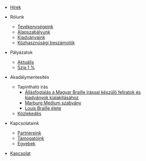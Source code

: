 - [Hírek](docs/hirek/hirfolyam.md)
- Rólunk
  - [Tevékenységeink](docs/rolunk/tevekenysegeink.md)
  - [Alapszabályunk](docs/rolunk/alapszabalyunk.md)
  - [Kiadványaink](docs/rolunk/kiadvanyaink.md)
  - [Közhasznúsági beszámolók](docs/rolunk/beszamolo.md)
- Pályázatok
  - [Aktuális](docs/palyazatok/aktualis.md)
  - [Szja 1 %](docs/palyazatok/egysza.md)
- Akadálymentesítés
  - Tapintható írás
    - [Állásfoglalás a Magyar Braille írással készülő feliratok és kiadványok kialakításához](docs/akadalymentesites/allasfoglalas.md)
    - [Marburg Medium szabvány](docs/akadalymentesites/marburg_medium.md)
    - [Louis Braille élete](docs/akadalymentesites/louis_braille.md)
  - [Közlekedés](docs/akadalymentesites/kozlekedes.md)
- Kapcsolataink
  - [Partnereink](docs/kapcsolataink/partnereink.md)
  - [Támogatóink](docs/kapcsolataink/tamogatoink.md)
  - [Egyebek](docs/kapcsolataink/egyebek.md)

- [Kapcsolat](docs/kapcsolat.md)
